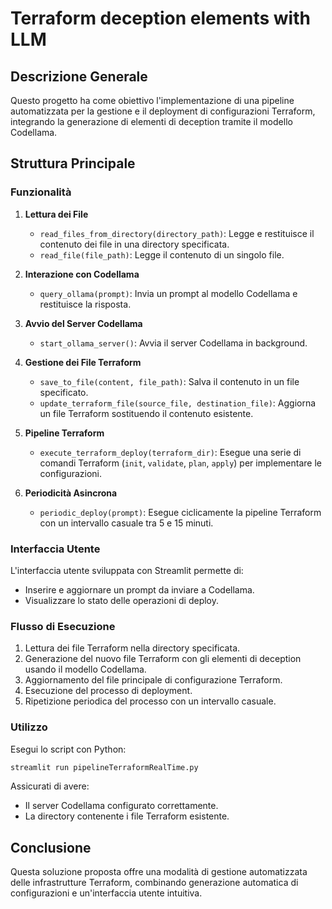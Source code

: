 
# Terraform deception elements with LLM

## Descrizione Generale
Questo progetto ha come obiettivo l'implementazione di una pipeline automatizzata per la gestione e il deployment di configurazioni Terraform, integrando la generazione di elementi di deception tramite il modello Codellama.

## Struttura Principale
### Funzionalità
1. **Lettura dei File**
   - `read_files_from_directory(directory_path)`: Legge e restituisce il contenuto dei file in una directory specificata.
   - `read_file(file_path)`: Legge il contenuto di un singolo file.

2. **Interazione con Codellama**
   - `query_ollama(prompt)`: Invia un prompt al modello Codellama e restituisce la risposta.

3. **Avvio del Server Codellama**
   - `start_ollama_server()`: Avvia il server Codellama in background.

4. **Gestione dei File Terraform**
   - `save_to_file(content, file_path)`: Salva il contenuto in un file specificato.
   - `update_terraform_file(source_file, destination_file)`: Aggiorna un file Terraform sostituendo il contenuto esistente.

5. **Pipeline Terraform**
   - `execute_terraform_deploy(terraform_dir)`: Esegue una serie di comandi Terraform (`init`, `validate`, `plan`, `apply`) per implementare le configurazioni.

6. **Periodicità Asincrona**
   - `periodic_deploy(prompt)`: Esegue ciclicamente la pipeline Terraform con un intervallo casuale tra 5 e 15 minuti.

### Interfaccia Utente
L'interfaccia utente sviluppata con Streamlit permette di:
- Inserire e aggiornare un prompt da inviare a Codellama.
- Visualizzare lo stato delle operazioni di deploy.

### Flusso di Esecuzione
1. Lettura dei file Terraform nella directory specificata.
2. Generazione del nuovo file Terraform con gli elementi di deception usando il modello Codellama.
3. Aggiornamento del file principale di configurazione Terraform.
4. Esecuzione del processo di deployment.
5. Ripetizione periodica del processo con un intervallo casuale.

### Utilizzo
Esegui lo script con Python:
```bash
streamlit run pipelineTerraformRealTime.py
```
Assicurati di avere:
- Il server Codellama configurato correttamente.
- La directory contenente i file Terraform esistente.

## Conclusione
Questa soluzione proposta offre una modalità di gestione automatizzata delle infrastrutture Terraform, combinando generazione automatica di configurazioni e un'interfaccia utente intuitiva.

